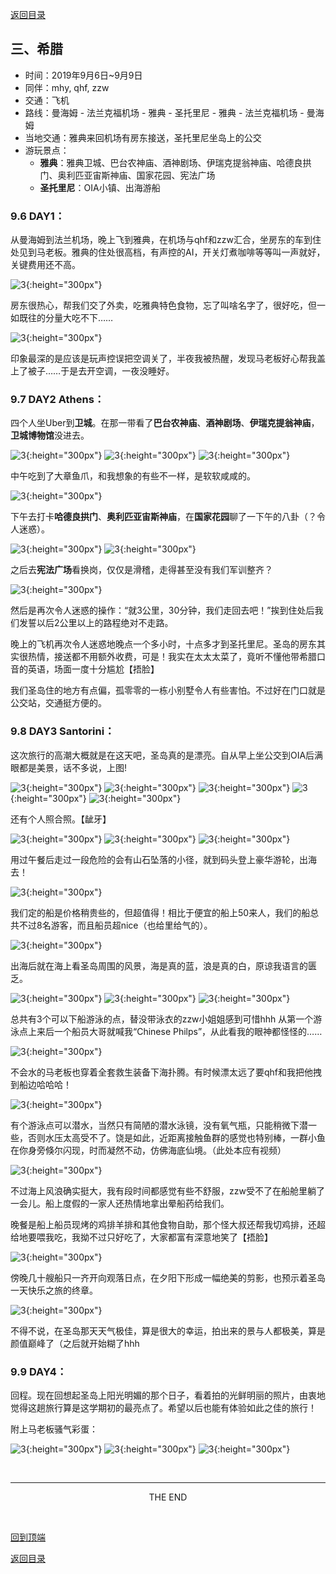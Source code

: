 [返回目录](index.md)

## 三、希腊

- 时间：2019年9月6日~9月9日
- 同伴：mhy, qhf, zzw
- 交通：飞机
- 路线：曼海姆 - 法兰克福机场 - 雅典 - 圣托里尼 - 雅典 - 法兰克福机场 - 曼海姆
- 当地交通：雅典来回机场有房东接送，圣托里尼坐岛上的公交
- 游玩景点：
    - **雅典**：雅典卫城、巴台农神庙、酒神剧场、伊瑞克提翁神庙、哈德良拱门、奥利匹亚宙斯神庙、国家花园、宪法广场
    - **圣托里尼**：OIA小镇、出海游船

### 9.6 DAY1：

从曼海姆到法兰机场，晚上飞到雅典，在机场与qhf和zzw汇合，坐房东的车到住处见到马老板。雅典的住处很高档，有声控的AI，开关灯煮咖啡等等叫一声就好，关键费用还不高。

![3](greece_images/athens2.JPG){:height="300px"}

房东很热心，帮我们交了外卖，吃雅典特色食物，忘了叫啥名字了，很好吃，但一如既往的分量大吃不下……

![3](greece_images/athens1.JPG){:height="300px"}

印象最深的是应该是玩声控误把空调关了，半夜我被热醒，发现马老板好心帮我盖上了被子……于是去开空调，一夜没睡好。

### 9.7 DAY2 Athens：

四个人坐Uber到**卫城**。在那一带看了**巴台农神庙**、**酒神剧场**、**伊瑞克提翁神庙**，**卫城博物馆**没进去。

![3](greece_images/athens3.JPG){:height="300px"}
![3](greece_images/athens4.JPG){:height="300px"}
![3](greece_images/athens5.JPG){:height="300px"}

中午吃到了大章鱼爪，和我想象的有些不一样，是软软咸咸的。

![3](greece_images/athens6.JPG){:height="300px"}

下午去打卡**哈德良拱门**、**奥利匹亚宙斯神庙**，在**国家花园**聊了一下午的八卦（？令人迷惑）。

![3](greece_images/athens7.JPG){:height="300px"}
![3](greece_images/athens8.JPG){:height="300px"}

之后去**宪法广场**看换岗，仅仅是滑稽，走得甚至没有我们军训整齐？

![3](greece_images/athens9.JPG){:height="300px"}

然后是再次令人迷惑的操作：“就3公里，30分钟，我们走回去吧！”挨到住处后我们发誓以后2公里以上的路程绝对不走路。

晚上的飞机再次令人迷惑地晚点一个多小时，十点多才到圣托里尼。圣岛的房东其实很热情，接送都不用额外收费，可是！我实在太太太菜了，竟听不懂他带希腊口音的英语，场面一度十分尴尬【捂脸】

我们圣岛住的地方有点偏，孤零零的一栋小别墅令人有些害怕。不过好在门口就是公交站，交通挺方便的。

### 9.8 DAY3 Santorini：

这次旅行的高潮大概就是在这天吧，圣岛真的是漂亮。自从早上坐公交到OIA后满眼都是美景，话不多说，上图!

![3](greece_images/san1.JPG){:height="300px"}
![3](greece_images/san2.JPG){:height="300px"}
![3](greece_images/san3.JPG){:height="300px"}
![3](greece_images/san4.JPG){:height="300px"}
![3](greece_images/san8.JPG){:height="300px"}

还有个人照合照。【龇牙】

![3](greece_images/san5.JPG){:height="300px"}
![3](greece_images/san6.JPG){:height="300px"}
![3](greece_images/san7.JPG){:height="300px"}

用过午餐后走过一段危险的会有山石坠落的小径，就到码头登上豪华游轮，出海去！

![3](greece_images/san9.JPG){:height="300px"}

我们定的船是价格稍贵些的，但超值得！相比于便宜的船上50来人，我们的船总共不过8名游客，而且船员超nice（也给里给气的）。

![3](greece_images/san10.JPG){:height="300px"}

出海后就在海上看圣岛周围的风景，海是真的蓝，浪是真的白，原谅我语言的匮乏。

![3](greece_images/san11.JPG){:height="300px"}
![3](greece_images/san12.JPG){:height="300px"}
![3](greece_images/san13.JPG){:height="300px"}

总共有3个可以下船游泳的点，替没带泳衣的zzw小姐姐感到可惜hhh 从第一个游泳点上来后一个船员大哥就喊我“Chinese Philps”，从此看我的眼神都怪怪的……

![3](greece_images/san15.JPG){:height="300px"}

不会水的马老板也穿着全套救生装备下海扑腾。有时候漂太远了要qhf和我把他拽到船边哈哈哈！

![3](greece_images/san16.JPG){:height="300px"}

有个游泳点可以潜水，当然只有简陋的潜水泳镜，没有氧气瓶，只能稍微下潜一些，否则水压太高受不了。饶是如此，近距离接触鱼群的感觉也特别棒，一群小鱼在你身旁倏尔闪现，时而凝然不动，仿佛海底仙境。（此处本应有视频）

![3](greece_images/san14.JPG){:height="300px"}

不过海上风浪确实挺大，我有段时间都感觉有些不舒服，zzw受不了在船舱里躺了一会儿。船上度假的一家人还热情地拿出晕船药给我们。

晚餐是船上船员现烤的鸡排羊排和其他食物自助，那个怪大叔还帮我切鸡排，还超给地要喂我吃，我拗不过只好吃了，大家都富有深意地笑了【捂脸】

![3](greece_images/san17.JPG){:height="300px"}

傍晚几十艘船只一齐开向观落日点，在夕阳下形成一幅绝美的剪影，也预示着圣岛一天快乐之旅的终章。

![3](greece_images/san18.JPG){:height="300px"}

不得不说，在圣岛那天天气极佳，算是很大的幸运，拍出来的景与人都极美，算是颜值巅峰了（之后就开始糊了hhh

### 9.9 DAY4：

回程。现在回想起圣岛上阳光明媚的那个日子，看着拍的光鲜明丽的照片，由衷地觉得这趟旅行算是这学期初的最亮点了。希望以后也能有体验如此之佳的旅行！

附上马老板骚气彩蛋：

![3](greece_images/san19.JPG){:height="300px"}
![3](greece_images/san20.JPG){:height="300px"}
![3](greece_images/san21.JPG){:height="300px"}

&nbsp;

---
<center>THE END</center>

&nbsp;

[回到顶端](#三希腊)

[返回目录](index.md)

